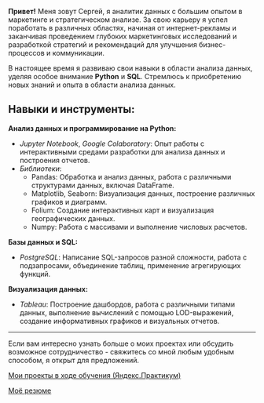 **Привет!** Меня зовут Сергей, я аналитик данных с большим опытом в маркетинге и стратегическом анализе. За свою карьеру я успел поработать в различных областях, начиная от интернет-рекламы и заканчивая проведением глубоких маркетинговых исследований и разработкой стратегий и рекомендаций для улучшения бизнес-процессов и коммуникации.

В настоящее время я развиваю свои навыки в области анализа данных, уделяя особое внимание **Python** и **SQL**. Стремлюсь к приобретению новых знаний и опыта в области анализа данных.

## Навыки и инструменты:
**Анализ данных и программирование на Python:**
- *Jupyter Notebook*, *Google Colaboratory*: Опыт работы с интерактивными средами разработки для анализа данных и построения отчетов.
- *Библиотеки*:
  - Pandas: Обработка и анализ данных, работа с различными структурами данных, включая DataFrame.
  - Matplotlib, Seaborn: Визуализация данных, построение различных графиков и диаграмм.
  - Folium: Создание интерактивных карт и визуализация географических данных.
  - Numpy: Работа с массивами и выполнение числовых расчетов.

**Базы данных и SQL:**
- *PostgreSQL*: Написание SQL-запросов разной сложности, работа с подзапросами, объединение таблиц, применение агрегирующих функций.

**Визуализация данных:**
- *Tableau*: Построение дашбордов, работа с различными типами данных, выполнение вычислений с помощью LOD-выражений, создание информативных графиков и визуальных отчетов.

---
Если вам интересно узнать больше о моих проектах или обсудить возможное сотрудничество - свяжитесь со мной любым удобным способом, я открыт для предложений.  

[Мои проекты в ходе обучения (Яндекс.Практикум)](https://github.com/serobabov/practicum.yandex.git)

[Моё резюме](https://amethyst-shroud-0bf.notion.site/2f264693ef5148de8e10fd8e46bea961)
